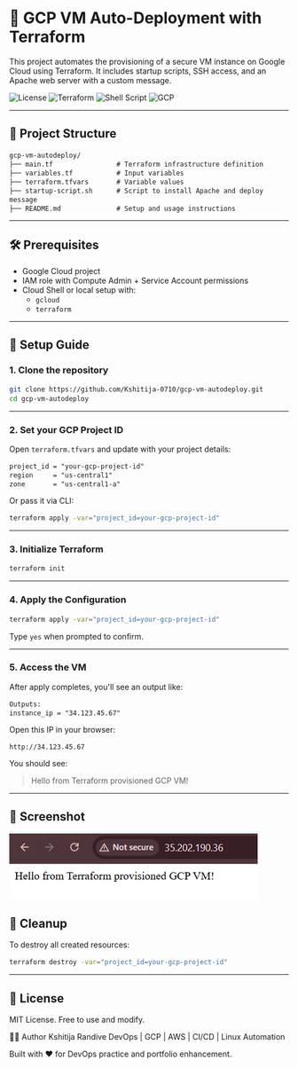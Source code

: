 # 🚀 GCP VM Auto-Deployment with Terraform

This project automates the provisioning of a secure VM instance on Google Cloud using Terraform. It includes startup scripts, SSH access, and an Apache web server with a custom message.

![License](https://img.shields.io/badge/license-MIT-blue.svg)
![Terraform](https://img.shields.io/badge/IaC-Terraform-623CE4.svg)
![Shell Script](https://img.shields.io/badge/script-Bash-1f425f.svg)
![GCP](https://img.shields.io/badge/cloud-GCP-F9AB00.svg)

---

## 📁 Project Structure

```
gcp-vm-autodeploy/
├── main.tf                # Terraform infrastructure definition
├── variables.tf           # Input variables
├── terraform.tfvars       # Variable values
├── startup-script.sh      # Script to install Apache and deploy message
├── README.md              # Setup and usage instructions
```

---

## 🛠️ Prerequisites

- Google Cloud project
- IAM role with Compute Admin + Service Account permissions
- Cloud Shell or local setup with:
  - `gcloud`
  - `terraform`

---

## 🚀 Setup Guide

### 1. Clone the repository

```bash
git clone https://github.com/Kshitija-0710/gcp-vm-autodeploy.git
cd gcp-vm-autodeploy
```

---

### 2. Set your GCP Project ID

Open `terraform.tfvars` and update with your project details:

```hcl
project_id = "your-gcp-project-id"
region     = "us-central1"
zone       = "us-central1-a"
```

Or pass it via CLI:
```bash
terraform apply -var="project_id=your-gcp-project-id"
```

---

### 3. Initialize Terraform

```bash
terraform init
```

---

### 4. Apply the Configuration

```bash
terraform apply -var="project_id=your-gcp-project-id"
```

Type `yes` when prompted to confirm.

---

### 5. Access the VM

After apply completes, you'll see an output like:

```
Outputs:
instance_ip = "34.123.45.67"
```

Open this IP in your browser:
```
http://34.123.45.67
```

You should see:
> Hello from Terraform provisioned GCP VM!

---

## 📸 Screenshot

![Deployment Screenshot](screenshot.png)


## 🧹 Cleanup

To destroy all created resources:
```bash
terraform destroy -var="project_id=your-gcp-project-id"
```

---

## 📄 License

MIT License. Free to use and modify.

🧑‍💻 Author
Kshitija Randive
DevOps | GCP | AWS | CI/CD | Linux Automation

Built with ♥ for DevOps practice and portfolio enhancement.
